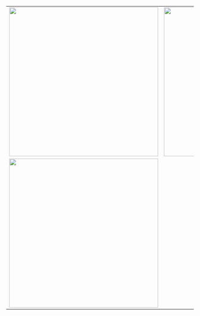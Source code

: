 |                                     |                                |
| ----------------------------------- |:------------------------------:|
| <img src="./src/assets/img/screenshots/navigation" width="400">     | <img src="./src/assets/img/screenshots/movies-master-list" width="400">|
| <img src="./src/assets/img/screenshots/movie-details" width="400">
